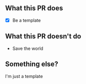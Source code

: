 ## What this PR does
- [x] Be a template

## What this PR doesn't do
- Save the world

## Something else?
I'm just a template
